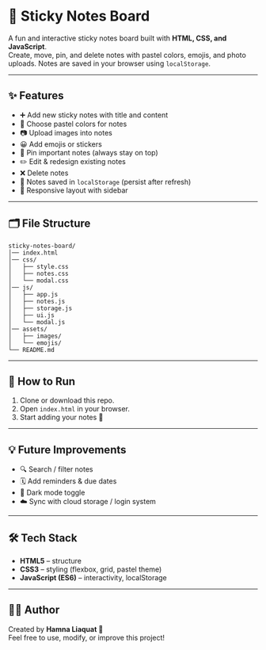# 📝 Sticky Notes Board

A fun and interactive sticky notes board built with **HTML, CSS, and JavaScript**.  
Create, move, pin, and delete notes with pastel colors, emojis, and photo uploads. Notes are saved in your browser using `localStorage`.

---

## ✨ Features
- ➕ Add new sticky notes with title and content
- 🎨 Choose pastel colors for notes
- 📷 Upload images into notes
- 😀 Add emojis or stickers
- 📌 Pin important notes (always stay on top)
- ✏️ Edit & redesign existing notes
- ❌ Delete notes
- 💾 Notes saved in `localStorage` (persist after refresh)
- 📱 Responsive layout with sidebar

---

## 🗂 File Structure
```
sticky-notes-board/
│── index.html
│── css/
│   ├── style.css
│   ├── notes.css
│   └── modal.css
│── js/
│   ├── app.js
│   ├── notes.js
│   ├── storage.js
│   ├── ui.js
│   └── modal.js
│── assets/
│   ├── images/
│   └── emojis/
└── README.md
```

---

## 🚀 How to Run
1. Clone or download this repo.  
2. Open `index.html` in your browser.  
3. Start adding your notes 🎉  

---

## 💡 Future Improvements
- 🔍 Search / filter notes  
- 🗓 Add reminders & due dates  
- 🌙 Dark mode toggle  
- ☁️ Sync with cloud storage / login system  

---

## 🛠 Tech Stack
- **HTML5** – structure  
- **CSS3** – styling (flexbox, grid, pastel theme)  
- **JavaScript (ES6)** – interactivity, localStorage  

---

## 👩‍💻 Author
Created by **Hamna Liaquat 💜**  
Feel free to use, modify, or improve this project!
